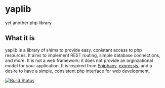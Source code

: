 yaplib
======
yet another php library

What it is
----------
yaplib is a library of shims to provide easy, conistant access to php resources.  It aims to implement REST routing, simple database connections, and more.  It is not a web framework: it does not provide an orginzational model for your application.  It is inspired from [Epiphany], [expressjs], and a desire to have a simple, consistent php interface for web development.

[![Build Status](https://secure.travis-ci.org/georules/yaplib.png?branch=master)](http://travis-ci.org/georules/yaplib)

[epiphany]: http://github.com/jmathai/epiphany
[expressjs]: http://expressjs.com/
